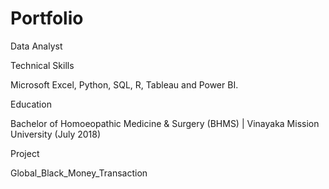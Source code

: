 # Portfolio

Data Analyst

Technical Skills

Microsoft Excel, Python, SQL, R, Tableau and Power BI.

Education

Bachelor of Homoeopathic Medicine & Surgery (BHMS) | Vinayaka Mission University (July 2018)

Project

Global_Black_Money_Transaction

